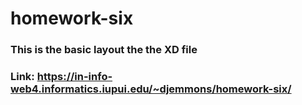 # homework-six
### This is the basic layout the the XD file
### Link: https://in-info-web4.informatics.iupui.edu/~djemmons/homework-six/